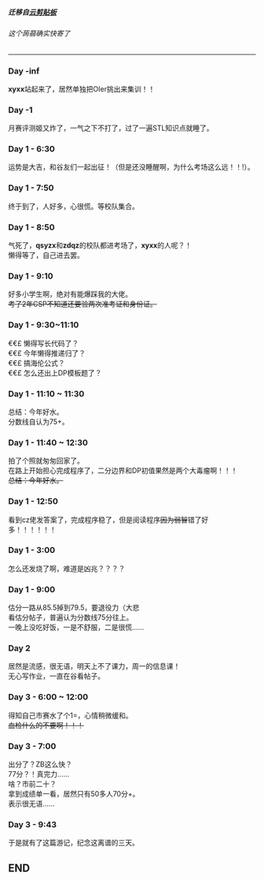 ##### 迁移自[云剪贴板](https://www.luogu.com.cn/paste/rv81cojx)
###### 这个蒟蒻确实快寄了
------------
### Day -inf  
**xyxx**站起来了，居然单独把OIer挑出来集训！！ 
### Day -1   
月赛评测姬又炸了，一气之下不打了，过了一遍STL知识点就睡了。  
### Day 1 - 6:30   
运势是大吉，和谷友们一起出征！（但是还没睡醒啊，为什么考场这么远！！!）。  
### Day 1 - 7:50   
终于到了，人好多，心很慌。等校队集合。  
### Day 1 - 8:50   
气死了，**qsyzx**和**zdqz**的校队都进考场了，**xyxx**的人呢？！  
懒得等了，自己进去罢。  
### Day 1 - 9:10   
好多小学生啊，绝对有能爆踩我的大佬。  
~~考了2年CSP不知道还要验两次准考证和身份证。~~  
### Day 1 - 9:30~11:10    
€€£ 懒得写长代码了？  
€€£ 今年懒得推递归了？  
€€£ 搞海伦公式？  
€€£ 怎么还出上DP模板题了？  
### Day 1 - 11:10 ~ 11:30   
总结：今年好水。  
分数线自认为75+。
### Day 1 - 11:40 ~ 12:30   
拍了个照就匆匆回家了。  
在路上开始担心完成程序了，二分边界和DP初值果然是两个大毒瘤啊！！！  
~~总结：今年好水。~~  
### Day 1 - 12:50    
看到cz佬发答案了，完成程序稳了，但是阅读程序~~因为弱智~~错了好多！！！！！！  
### Day 1 - 3:00     
怎么还发烧了啊，难道是凶兆？？？？
### Day 1 - 9:00    
估分一路从85.5掉到79.5，要退役力（大悲  
看估分帖子，普遍认为分数线75分往上。  
一晚上没吃好饭，一是不舒服，二是很慌......  
### Day 2   
居然是流感，很无语，明天上不了课力，周一的信息课！  
无心写作业，一直在谷看帖子。
### Day 3 - 6:00 ~ 12:00 
得知自己市赛水了个1=，心情稍微缓和。  
~~血检什么的不要啊！！！~~
### Day 3 - 7:00   
出分了？ZB这么快？  
77分？！真完力......  
啥？市前二十？  
拿到成绩单一看，居然只有50多人70分+。  
表示很无语......  
### Day 3 - 9:43    
于是就有了这篇游记，纪念这离谱的三天。  
## END
